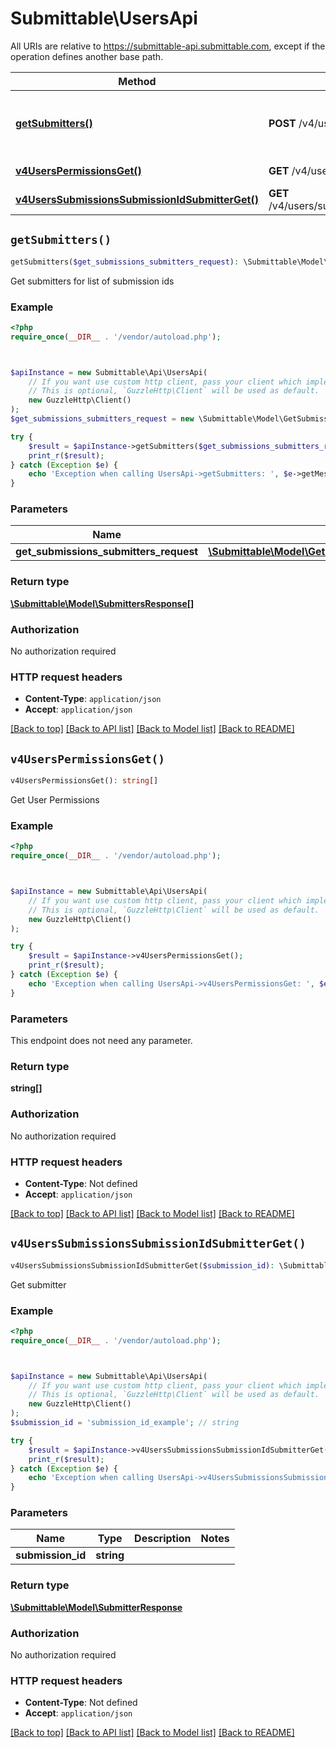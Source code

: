 # Submittable\UsersApi

All URIs are relative to https://submittable-api.submittable.com, except if the operation defines another base path.

| Method | HTTP request | Description |
| ------------- | ------------- | ------------- |
| [**getSubmitters()**](UsersApi.md#getSubmitters) | **POST** /v4/users/submissions/submitters | Get submitters for list of submission ids |
| [**v4UsersPermissionsGet()**](UsersApi.md#v4UsersPermissionsGet) | **GET** /v4/users/permissions | Get User Permissions |
| [**v4UsersSubmissionsSubmissionIdSubmitterGet()**](UsersApi.md#v4UsersSubmissionsSubmissionIdSubmitterGet) | **GET** /v4/users/submissions/{submissionId}/submitter | Get submitter |


## `getSubmitters()`

```php
getSubmitters($get_submissions_submitters_request): \Submittable\Model\SubmittersResponse[]
```

Get submitters for list of submission ids

### Example

```php
<?php
require_once(__DIR__ . '/vendor/autoload.php');



$apiInstance = new Submittable\Api\UsersApi(
    // If you want use custom http client, pass your client which implements `GuzzleHttp\ClientInterface`.
    // This is optional, `GuzzleHttp\Client` will be used as default.
    new GuzzleHttp\Client()
);
$get_submissions_submitters_request = new \Submittable\Model\GetSubmissionsSubmittersRequest(); // \Submittable\Model\GetSubmissionsSubmittersRequest

try {
    $result = $apiInstance->getSubmitters($get_submissions_submitters_request);
    print_r($result);
} catch (Exception $e) {
    echo 'Exception when calling UsersApi->getSubmitters: ', $e->getMessage(), PHP_EOL;
}
```

### Parameters

| Name | Type | Description  | Notes |
| ------------- | ------------- | ------------- | ------------- |
| **get_submissions_submitters_request** | [**\Submittable\Model\GetSubmissionsSubmittersRequest**](../Model/GetSubmissionsSubmittersRequest.md)|  | [optional] |

### Return type

[**\Submittable\Model\SubmittersResponse[]**](../Model/SubmittersResponse.md)

### Authorization

No authorization required

### HTTP request headers

- **Content-Type**: `application/json`
- **Accept**: `application/json`

[[Back to top]](#) [[Back to API list]](../../README.md#endpoints)
[[Back to Model list]](../../README.md#models)
[[Back to README]](../../README.md)

## `v4UsersPermissionsGet()`

```php
v4UsersPermissionsGet(): string[]
```

Get User Permissions

### Example

```php
<?php
require_once(__DIR__ . '/vendor/autoload.php');



$apiInstance = new Submittable\Api\UsersApi(
    // If you want use custom http client, pass your client which implements `GuzzleHttp\ClientInterface`.
    // This is optional, `GuzzleHttp\Client` will be used as default.
    new GuzzleHttp\Client()
);

try {
    $result = $apiInstance->v4UsersPermissionsGet();
    print_r($result);
} catch (Exception $e) {
    echo 'Exception when calling UsersApi->v4UsersPermissionsGet: ', $e->getMessage(), PHP_EOL;
}
```

### Parameters

This endpoint does not need any parameter.

### Return type

**string[]**

### Authorization

No authorization required

### HTTP request headers

- **Content-Type**: Not defined
- **Accept**: `application/json`

[[Back to top]](#) [[Back to API list]](../../README.md#endpoints)
[[Back to Model list]](../../README.md#models)
[[Back to README]](../../README.md)

## `v4UsersSubmissionsSubmissionIdSubmitterGet()`

```php
v4UsersSubmissionsSubmissionIdSubmitterGet($submission_id): \Submittable\Model\SubmitterResponse
```

Get submitter

### Example

```php
<?php
require_once(__DIR__ . '/vendor/autoload.php');



$apiInstance = new Submittable\Api\UsersApi(
    // If you want use custom http client, pass your client which implements `GuzzleHttp\ClientInterface`.
    // This is optional, `GuzzleHttp\Client` will be used as default.
    new GuzzleHttp\Client()
);
$submission_id = 'submission_id_example'; // string

try {
    $result = $apiInstance->v4UsersSubmissionsSubmissionIdSubmitterGet($submission_id);
    print_r($result);
} catch (Exception $e) {
    echo 'Exception when calling UsersApi->v4UsersSubmissionsSubmissionIdSubmitterGet: ', $e->getMessage(), PHP_EOL;
}
```

### Parameters

| Name | Type | Description  | Notes |
| ------------- | ------------- | ------------- | ------------- |
| **submission_id** | **string**|  | |

### Return type

[**\Submittable\Model\SubmitterResponse**](../Model/SubmitterResponse.md)

### Authorization

No authorization required

### HTTP request headers

- **Content-Type**: Not defined
- **Accept**: `application/json`

[[Back to top]](#) [[Back to API list]](../../README.md#endpoints)
[[Back to Model list]](../../README.md#models)
[[Back to README]](../../README.md)
